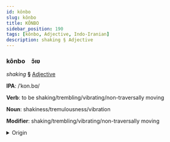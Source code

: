 ```yaml
---
id: kônbo
slug: kônbo
title: KÔNBO
sidebar_position: 190
tags: [kônbo, Adjective, Indo-Iranian]
description: shaking § Adjective
---
```


### kônbo&emsp;<span kind="abugida">ɔ̃ıʋ</span>

*shaking* **§** [Adjective](../../tags/Adjective)

**IPA**: /ˈkon.bɑ/

**Verb**: to be shaking/trembling/vibrating/non-traversally moving

**Noun**: shakiness/tremulousness/vibration

**Modifier**: shaking/trembling/vibrating/non-traversally moving

<details>
    <summary>Origin</summary>
    Assamese কঁপা kõpa /kɔ̃pa/<br/>
    <em>Indo-Iranian Language Family</em>
</details>